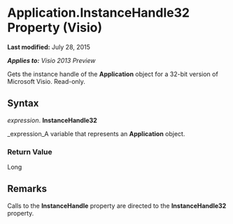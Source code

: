 
# Application.InstanceHandle32 Property (Visio)

 **Last modified:** July 28, 2015

 _**Applies to:** Visio 2013 Preview_

Gets the instance handle of the  **Application** object for a 32-bit version of Microsoft Visio. Read-only.


## Syntax

 _expression_. **InstanceHandle32**

 _expression_A variable that represents an  **Application** object.


### Return Value

Long


## Remarks

Calls to the  **InstanceHandle** property are directed to the **InstanceHandle32** property.

